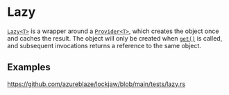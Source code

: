 # Lazy

[`Lazy<T>`](https://docs.rs/lockjaw/latest/lockjaw/struct.Lazy.html) is a wrapper around
a [`Provider<T>`](https://docs.rs/lockjaw/latest/lockjaw/struct.Provider.html), which creates the
object once and caches the result. The object will only be created
when [`get()`](https://docs.rs/lockjaw/latest/lockjaw/struct.Lazy.html#method.get) is called, and
subsequent invocations returns a reference to the same object.

## Examples

https://github.com/azureblaze/lockjaw/blob/main/tests/lazy.rs